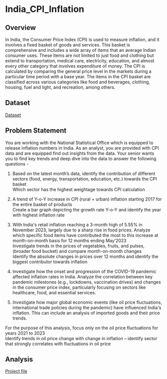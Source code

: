 # India_CPI_Inflation
## Overview																				
In India, the Consumer Price Index (CPI) is used to measure inflation, and it involves a fixed basket of goods and services. This basket is comprehensive and includes a wide array of items that an average Indian consumer uses. These items are not limited to just food and clothing but extend to transportation, medical care, electricity, education, and almost every other category that involves expenditure of money. The CPI is calculated by comparing the general price level in the markets during a particular time period with a base year. The items in the CPI basket are classified across various categories like food and beverages, clothing, housing, fuel and light, and recreation, among others.		

## Dataset
<a href="https://github.com/guntassinghgs/India_CPI_Inflation/blob/main/Raw%20Inflation%20data.csv">Dataset</a>

## Problem Statement																				
																				
You are working with the National Statistical Office which is equipped to release inflation numbers in India. As an analyst, you are provided with CPI data and are equipped find out insights from the data. Your senior wants you to find key trends and deep dive into the data to answer the following questions -   																				

1. Based on the latest month’s data, identify the contribution of different sectors (food, energy, transportation, education, etc.) towards the CPI basket																				
Which sector has the highest weightage towards CPI calculation 																				
 																				
2. A trend of Y-o-Y increase in CPI (rural + urban) inflation starting 2017 for the entire basket of products																				
Create a bar graph depicting the growth rate Y-o-Y and identify the year with highest inflation rate  																				
																				
3. With India's retail inflation reaching a 3-month high of 5.55% in November 2023, largely due to a sharp rise in food prices. Analyze which specific food items have contributed the most to this increase at month-on-month basis for 12 months ending May’2023   																				
Investigate trends in the prices of vegetables, fruits, and pulses, (broader food bucket) and compare month-on-month changes 																				
Identify the absolute changes in prices over 12 months and identify the biggest contributor towards inflation																				
																				
4. Investigate how the onset and progression of the COVID-19 pandemic affected inflation rates in India. Analyze the correlation between key pandemic milestones (e.g., lockdowns, vaccination drives) and changes in the consumer price index, particularly focusing on sectors like healthcare, food, and essential services.																				
					
5. Investigate how major global economic events (like oil price fluctuations, international trade policies during the pandemic) have influenced India's inflation. This can include an analysis of imported goods and their price trends. 																				
																				
For the purpose of this analysis, focus only on the oil price fluctuations for years 2021 to 2023 																				
Identify trends in oil price change with change in inflation – identify sector that strongly correlates with fluctuations in oil price

## Analysis 
<a href="https://github.com/guntassinghgs/India_CPI_Inflation/blob/main/CPI%20Inflation%20project.xlsx">Project file</a>
